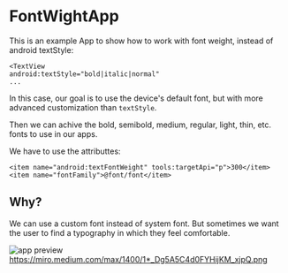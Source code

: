 # FontWightApp

This is an example App to show how to work with font weight, instead of android textStyle:

````
<TextView
android:textStyle="bold|italic|normal"
...
````

In this case, our goal is to use the device's default font, but with more advanced customization than `textStyle`.

Then we can achive the bold, semibold, medium, regular, light, thin, etc. fonts to use in our apps.

We have to use the attributtes:

````
<item name="android:textFontWeight" tools:targetApi="p">300</item>
<item name="fontFamily">@font/font</item>
````

 ## Why?

We can use a custom font instead of system font. But sometimes we want the user to find a typography in which they feel comfortable.

![app preview](https://miro.medium.com/max/1400/1*_Dg5A5C4d0FYHijKM_xjpQ.png "App Preview")
https://miro.medium.com/max/1400/1*_Dg5A5C4d0FYHijKM_xjpQ.png
